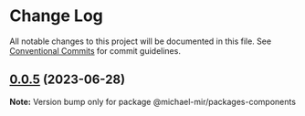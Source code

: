 # Change Log

All notable changes to this project will be documented in this file.
See [Conventional Commits](https://conventionalcommits.org) for commit guidelines.

## [0.0.5](https://github.com/michael-mir/turborepo-example/compare/@michael-mir/packages-components@0.0.4...@michael-mir/packages-components@0.0.5) (2023-06-28)

**Note:** Version bump only for package @michael-mir/packages-components
